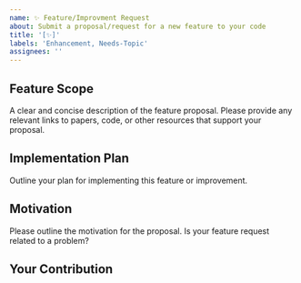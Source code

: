 ```yaml
---
name: ✨ Feature/Improvment Request
about: Submit a proposal/request for a new feature to your code
title: '[✨]'
labels: 'Enhancement, Needs-Topic'
assignees: ''
---
```


<!--- Provide a general summary of the request in the Title above -->

## Feature Scope 
A clear and concise description of the feature proposal. Please provide any relevant links to papers, code, or other resources that support your proposal.

## Implementation Plan
Outline your plan for implementing this feature or improvement.

## Motivation
Please outline the motivation for the proposal. Is your feature request related to a problem?

## Your Contribution
